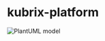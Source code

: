 # kubrix-platform
![PlantUML model](http://www.plantuml.com/plantuml/svg/5Ssn4S8m34RXdYbWW4GzLLPH50Nhi6MV_EjWV4BrxbNVDi61RFNsC9UQXsRKUm76V185VzQNeUIUKqEwGnshz4RdwD1WUkSUzbr6PPmz6aaeGnTpWt5TZYxPrC6mxdJT90uf1XLaw3h-ygP-NFq1) 
